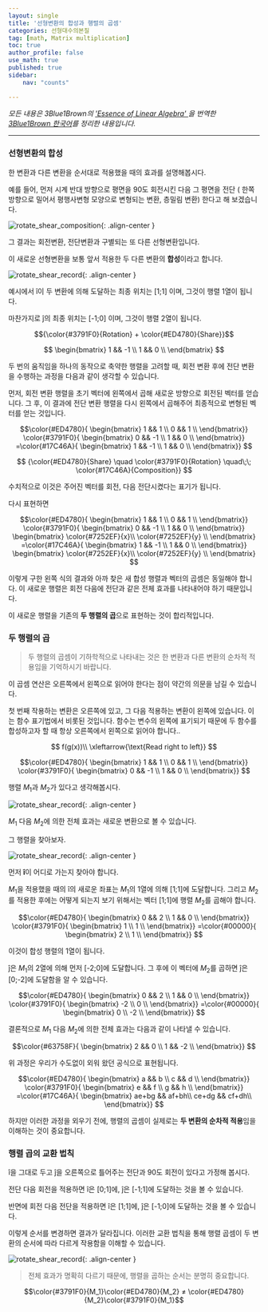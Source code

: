 ```yaml
---
layout: single
title: '선형변환의 합성과 행렬의 곱셈'
categories: 선형대수의본질
tag: [math, Matrix multiplication]
toc: true 
author_profile: false
use_math: true
published: true
sidebar:
    nav: "counts"

---
```


<i><span style="font-size: 14px;">모든 내용은 3Blue1Brown의 <a href ='https://www.3blue1brown.com/topics/linear-algebra'>'Essence of Linear Algebra' </a> 을 번역한 <a href='https://www.youtube.com/@3Blue1BrownKR'>3Blue1Brown 한국어</a>를 정리한 내용입니다.</span></i>

----------------

### 선형변환의 합성 

한 변환과 다른 변환을 순서대로 적용했을 때의 효과를 설명해봅시다. 

예를 들어, 먼저 시계 반대 방향으로 평면을 90도 회전시킨 다음 그 평면을 전단 ( 한쪽 방향으로 밀어서 평행사변형 모양으로 변형되는 변환, 층밀림 변환) 한다고 해 보겠습니다.

![rotate_shear_composition]({{site.url}}/images/2023-12-10-matrix_multiplication/rotate_shear_composition.gif){: .align-center }

그 결과는 회전변환, 전단변환과 구별되는 또 다른 선형변환입니다. 

이 새로운 선형변환을 보통 앞서 적용한 두 다른 변환의 **합성**이라고 합니다. 


![rotate_shear_record]({{site.url}}/images/2023-12-10-matrix_multiplication/rotate_shear_record.png){: .align-center }

예시에서 î이 두 변환에 의해 도달하는 최종 위치는 [1;1] 이며, 그것이 행렬 1열이 됩니다.

마찬가지로 ĵ의 최종 위치는 [-1;0] 이며, 그것이 행렬 2열이 됩니다.


$${\color{#3791F0}{Rotation} + \color{#ED4780}{Share}}$$

$$
\begin{bmatrix}
1 && -1 \\
1 && 0 \\
\end{bmatrix}
$$

두 번의 움직임을 하나의 동작으로 축약한 행렬을 고려할 때, 회전 변환 후에 전단 변환을 수행하는 과정을 다음과 같이 생각할 수 있습니다. 

먼저, 회전 변환 행렬을 초기 벡터에 왼쪽에서 곱해 새로운 방향으로 회전된 벡터를 얻습니다. 그 후, 이 결과에 전단 변환 행렬을 다시 왼쪽에서 곱해주어 최종적으로 변형된 벡터를 얻는 것입니다.

$$\color{#ED4780}{
\begin{bmatrix}
1 && 1 \\
0 && 1 \\
\end{bmatrix}}
\color{#3791F0}{
\begin{bmatrix}
0 && -1 \\
1 && 0 \\
\end{bmatrix}}
=\color{#17C46A}{
\begin{bmatrix}
1 && -1 \\
1 && 0 \\
\end{bmatrix}}
$$

$$
{\color{#ED4780}{Share} \quad \color{#3791F0}{Rotation} \quad\;\; \color{#17C46A}{Composition}}
$$

수치적으로 이것은 주어진 벡터를 회전, 다음 전단시켰다는 표기가 됩니다. 

다시 표현하면 

$$\color{#ED4780}{
\begin{bmatrix}
1 && 1 \\
0 && 1 \\
\end{bmatrix}}
\color{#3791F0}{
\begin{bmatrix}
0 && -1 \\
1 && 0 \\
\end{bmatrix}}
\begin{bmatrix}
\color{#7252EF}{x}\\
\color{#7252EF}{y} \\
\end{bmatrix}
=\color{#17C46A}{
\begin{bmatrix}
1 && -1 \\
1 && 0 \\
\end{bmatrix}}
\begin{bmatrix}
\color{#7252EF}{x}\\
\color{#7252EF}{y} \\
\end{bmatrix}
$$

이렇게 구한 왼쪽 식의 결과와 아까 찾은 새 합성 행렬과 벡터의 곱셈은 동일해야 합니다. 이 새로운 행렬은 회전 다음에 전단과 같은 전체 효과를 나타내어야 하기 때문입니다.

이 새로운 행렬을 기존의 **두 행렬의 곱**으로 표현하는 것이 합리적입니다.

### 두 행렬의 곱

> 두 행렬의 곱셈이 기하학적으로 나타내는 것은 한 변환과 다른 변환의 순차적 적용임을 기억하시기 바랍니다.

이 곱셈 연산은 오른쪽에서 왼쪽으로 읽어야 한다는 점이 약간의 의문을 남길 수 있습니다. 

 첫 번째 작용하는 변환은 오른쪽에 있고, 그 다음 적용하는 변환이 왼쪽에 있습니다. 이는 함수 표기법에서 비롯된 것입니다. 함수는 변수의 왼쪽에 표기되기 때문에 두 함수를 합성하고자 할 때 항상 오른쪽에서 왼쪽으로 읽어야 합니다.. 

$$
f(g(x))\\
\xleftarrow{\text{Read right to left}}
$$

$$\color{#ED4780}{
\begin{bmatrix}
1 && 1 \\
0 && 1 \\
\end{bmatrix}}
\color{#3791F0}{
\begin{bmatrix}
0 && -1 \\
1 && 0 \\
\end{bmatrix}}
$$

행렬 $M_1$과 $M_2$가 있다고 생각해봅시다.

![rotate_shear_record]({{site.url}}/images/2023-12-10-matrix_multiplication/multiplication_matrices.png){: .align-center }

$M_1$ 다음 $M_2$에 의한 전체 효과는 새로운 변환으로 볼 수 있습니다.

그 행렬을 찾아보자.

![rotate_shear_record]({{site.url}}/images/2023-12-10-matrix_multiplication/compound_multiply.png){: .align-center }

먼저 **î**이 어디로 가는지 찾아야 합니다.

$M_1$을 적용했을 때의 î의 새로운 좌표는 $M_1$의 1열에 의해 [1;1]에 도달합니다. 그리고 $M_2$를 적용한 후에는 어떻게 되는지 보기 위해서는 벡터 [1;1]에 행렬 $M_2$를 곱해야 합니다.

$$\color{#ED4780}{
\begin{bmatrix}
0 && 2 \\
1 && 0 \\
\end{bmatrix}}
\color{#3791F0}{
\begin{bmatrix}
1  \\
1  \\
\end{bmatrix}}
=\color{#00000}{
\begin{bmatrix}
2  \\
1  \\
\end{bmatrix}}
$$

이것이 합성 행렬의 1열이 됩니다. 

ĵ은 $M_1$의 2열에 의해 먼저 [-2;0]에 도달합니다. 그 후에 이 벡터에 $M_2$를 곱하면 ĵ은 [0;-2]에 도달함을 알 수 있습니다.
 
$$\color{#ED4780}{
\begin{bmatrix}
0 && 2 \\
1 && 0 \\
\end{bmatrix}}
\color{#3791F0}{
\begin{bmatrix}
-2 \\
0  \\
\end{bmatrix}}
=\color{#00000}{
\begin{bmatrix}
0 \\
-2 \\
\end{bmatrix}}
$$

결론적으로 $M_1$ 다음 $M_2$에 의한 전체 효과는 다음과 같이 나타낼 수 있습니다. 

$$\color{#63758F}{
\begin{bmatrix}
2 && 0 \\
1 && -2 \\
\end{bmatrix}}
$$

위 과정은 우리가 수도없이 외워 왔던 공식으로 표현됩니다.

$$\color{#ED4780}{
\begin{bmatrix}
a && b \\
c && d \\
\end{bmatrix}}
\color{#3791F0}{
\begin{bmatrix}
e && f \\
g && h \\
\end{bmatrix}}
=\color{#17C46A}{
\begin{bmatrix}
ae+bg && af+bh\\
ce+dg && cf+dh\\
\end{bmatrix}}
$$

하지만 이러한 과정을 외우기 전에, 행렬의 곱셈이 실제로는 **두 변환의 순차적 적용**임을 이해하는 것이 중요합니다.

### 행렬 곱의 교환 법칙

î을 그대로 두고 ĵ을 오른쪽으로 틀어주는 전단과 90도 회전이 있다고 가정해 봅시다.

전단 다음 회전을 적용하면 î은 [0;1]에, ĵ은 [-1;1]에 도달하는 것을 볼 수 있습니다.

반면에 회전 다음 전단을 적용하면 î은 [1;1]에, ĵ은 [-1;0]에 도달하는 것을 볼 수 있습니다.

이렇게 순서를 변경하면 결과가 달라집니다. 이러한 교환 법칙을 통해 행렬 곱셈이 두 변환의 순서에 따라 다르게 작용함을 이해할 수 있습니다.


![rotate_shear_record]({{site.url}}/images/2023-12-10-matrix_multiplication/rotate_shear_swap.png){: .align-center }

>전체 효과가 명확히 다르기 때문에, 행렬을 곱하는 순서는 분명히 중요합니다.

$$\color{#3791F0}{M_1}\color{#ED4780}{M_2} ≠ \color{#ED4780}{M_2}\color{#3791F0}{M_1}$$
